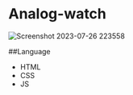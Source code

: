 # Analog-watch

![Screenshot 2023-07-26 223558](https://github.com/UtshadasCSE/Analog-watch/assets/75168319/0123fd49-b079-45dd-9a2b-625b7bd98402)


##Language
<ul>
  <li>HTML</li>
  <li>CSS</li>
  <li>JS</li>
</ul>



